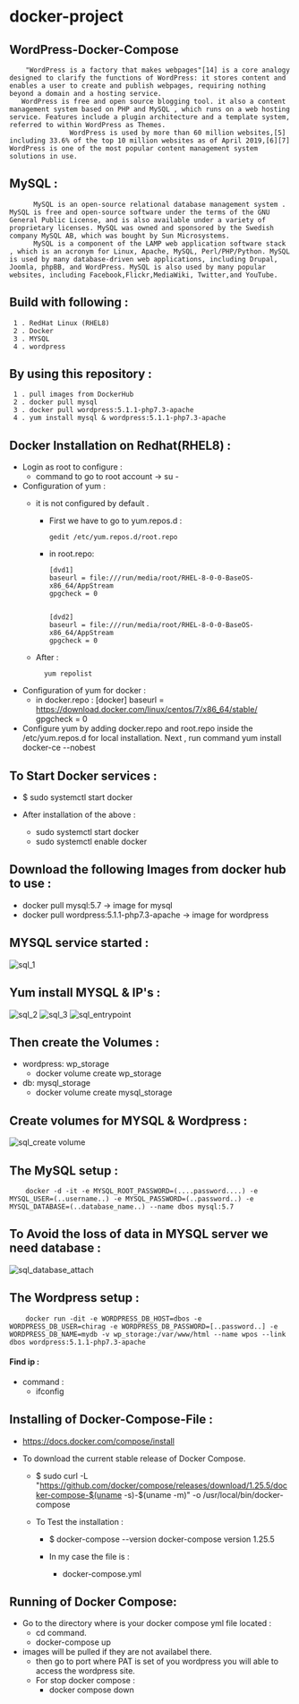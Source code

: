# docker-project

## WordPress-Docker-Compose
        "WordPress is a factory that makes webpages"[14] is a core analogy designed to clarify the functions of WordPress: it stores content and enables a user to create and publish webpages, requiring nothing beyond a domain and a hosting service.
       WordPress is free and open source blogging tool. it also a content management system based on PHP and MySQL , which runs on a web hosting service. Features include a plugin architecture and a template system, referred to within WordPress as Themes.
                   WordPress is used by more than 60 million websites,[5] including 33.6% of the top 10 million websites as of April 2019,[6][7] WordPress is one of the most popular content management system solutions in use.
          
## MySQL :          
          MySQL is an open-source relational database management system . MySQL is free and open-source software under the terms of the GNU General Public License, and is also available under a variety of proprietary licenses. MySQL was owned and sponsored by the Swedish company MySQL AB, which was bought by Sun Microsystems.
          MySQL is a component of the LAMP web application software stack , which is an acronym for Linux, Apache, MySQL, Perl/PHP/Python. MySQL is used by many database-driven web applications, including Drupal, Joomla, phpBB, and WordPress. MySQL is also used by many popular websites, including Facebook,Flickr,MediaWiki, Twitter,and YouTube.
                  
## Build with following :
     1 . RedHat Linux (RHEL8)
     2 . Docker
     3 . MYSQL
     4 . wordpress
## By using this repository :
     1 . pull images from DockerHub
     2 . docker pull mysql
     3 . docker pull wordpress:5.1.1-php7.3-apache
     4 . yum install mysql & wordpress:5.1.1-php7.3-apache
     
## Docker Installation on Redhat(RHEL8) :
  - Login as root to configure :
    - command to go to root account -> su -
  - Configuration of yum :
    - it is not configured by default .
      - First we have to go to yum.repos.d :
           
            gedit /etc/yum.repos.d/root.repo
      - in root.repo:
      
            [dvd1]
            baseurl = file:///run/media/root/RHEL-8-0-0-BaseOS-x86_64/AppStream
            gpgcheck = 0


            [dvd2]
            baseurl = file:///run/media/root/RHEL-8-0-0-BaseOS-x86_64/AppStream
            gpgcheck = 0
    - After : 
       
            yum repolist
            
  - Configuration of yum for docker : 
    - in docker.repo :
            [docker]
            baseurl = https://download.docker.com/linux/centos/7/x86_64/stable/
            gpgcheck = 0
  - Configure yum by adding docker.repo and root.repo inside the /etc/yum.repos.d for local installation.
    Next , run command yum install docker-ce --nobest
## To Start Docker services :
  - $ sudo systemctl start docker
   
  - After installation of the above :
    - sudo systemctl start docker
    - sudo systemctl enable docker
## Download the following Images from docker hub to use :
  - docker pull mysql:5.7 -> image for mysql
  - docker pull wordpress:5.1.1-php7.3-apache -> image for wordpress
  ## MYSQL service started :
  ![sql_1](https://user-images.githubusercontent.com/44314055/81587321-801dae00-93d4-11ea-815c-44ee05b7f18d.png)
  ## Yum install MYSQL & IP's :
  ![sql_2](https://user-images.githubusercontent.com/44314055/81594373-697c5480-93de-11ea-81e0-52f52e961b16.png)
  ![sql_3](https://user-images.githubusercontent.com/44314055/81594642-e0195200-93de-11ea-83be-8c4a52771167.png)
  ![sql_entrypoint](https://user-images.githubusercontent.com/44314055/81595145-9aa95480-93df-11ea-84e4-f2519d08885e.png)


  
## Then create the Volumes :
  - wordpress: wp_storage
    - docker volume create wp_storage
  - db: mysql_storage
    - docker volume create mysql_storage
## Create volumes for MYSQL & Wordpress :
   ![sql_create volume](https://user-images.githubusercontent.com/44314055/81594973-58801300-93df-11ea-99e7-f5417a340eb3.png)

    
## The MySQL setup :
        docker -d -it -e MYSQL_ROOT_PASSWORD=(....password....) -e MYSQL_USER=(..username..) -e MYSQL_PASSWORD=(..password..) -e MYSQL_DATABASE=(..database_name..) --name dbos mysql:5.7
       
## To Avoid the loss of data in MYSQL server we need database :
![sql_database_attach](https://user-images.githubusercontent.com/44314055/81595598-5b2f3800-93e0-11ea-853f-6a3780f5efe1.png)


## The Wordpress setup : 
        docker run -dit -e WORDPRESS_DB_HOST=dbos -e WORDPRESS_DB_USER=chirag -e WORDPRESS_DB_PASSWORD=[..password..] -e WORDPRESS_DB_NAME=mydb -v wp_storage:/var/www/html --name wpos --link dbos wordpress:5.1.1-php7.3-apache
   
#### Find ip :
  - command :
    - ifconfig
        
## Installing of Docker-Compose-File :
  - https://docs.docker.com/compose/install
        
  - To download the current stable release of Docker Compose.
    - $ sudo curl -L "https://github.com/docker/compose/releases/download/1.25.5/docker-compose-$(uname -s)-$(uname -m)" -o      /usr/local/bin/docker-compose
                
    - To Test the installation :
      - $ docker-compose --version docker-compose version 1.25.5
                
      - In my case the file is :
        - docker-compose.yml        
                
## Running of Docker Compose:                
  - Go to the directory where is your docker compose yml file located :
    - cd command.
    - docker-compose up
  - images will be pulled if they are not availabel there.         
    - then go to port where PAT is set of you wordpress you will able to access the wordpress site.
    - For stop docker compose :
      - docker compose down
      
      
                     
